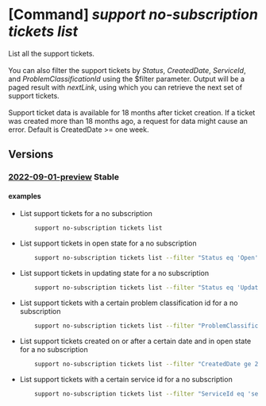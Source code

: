 # [Command] _support no-subscription tickets list_

List all the support tickets. <br/><br/>You can also filter the support tickets by <i>Status</i>, <i>CreatedDate</i>, <i>ServiceId</i>, and <i>ProblemClassificationId</i> using the $filter parameter. Output will be a paged result with <i>nextLink</i>, using which you can retrieve the next set of support tickets. <br/><br/>Support ticket data is available for 18 months after ticket creation. If a ticket was created more than 18 months ago, a request for data might cause an error. Default is CreatedDate >= one week.

## Versions

### [2022-09-01-preview](/Resources/mgmt-plane/L3Byb3ZpZGVycy9taWNyb3NvZnQuc3VwcG9ydC9zdXBwb3J0dGlja2V0cw==/2022-09-01-preview.xml) **Stable**

<!-- mgmt-plane /providers/microsoft.support/supporttickets 2022-09-01-preview -->

#### examples

- List support tickets for a no subscription
    ```bash
        support no-subscription tickets list
    ```

- List support tickets in open state for a no subscription
    ```bash
        support no-subscription tickets list --filter "Status eq 'Open'"
    ```

- List support tickets in updating state for a no subscription
    ```bash
        support no-subscription tickets list --filter "Status eq 'Updating'"
    ```

- List support tickets with a certain problem classification id for a no subscription
    ```bash
        support no-subscription tickets list --filter "ProblemClassificationId eq 'problem_classification_guid'"
    ```

- List support tickets created on or after a certain date and in open state for a no subscription
    ```bash
        support no-subscription tickets list --filter "CreatedDate ge 2024-01-01T22:08:51Z and Status eq 'Open'"
    ```

- List support tickets with a certain service id for a no subscription
    ```bash
        support no-subscription tickets list --filter "ServiceId eq 'service_guid'"
    ```
